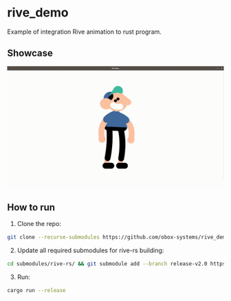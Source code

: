 # rive_demo

Example of integration Rive animation to rust program.

## Showcase
![](./showcase.gif)

## How to run

1. Clone the repo:
```bash
git clone --recurse-submodules https://github.com/obox-systems/rive_demo.git
```

2. Update all required submodules for rive-rs building:
```bash
cd submodules/rive-rs/ && git submodule add --branch release-v2.0 https://github.com/facebook/yoga submodules/yoga && git submodule update --init && cd ../..
```

3. Run:
```bash
cargo run --release
```
